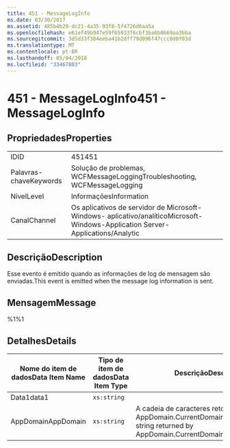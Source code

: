 ```yaml
---
title: 451 - MessageLogInfo
ms.date: 03/30/2017
ms.assetid: 485b4b29-dc21-4a35-93f8-5f4726d6aa5a
ms.openlocfilehash: e61ef49b947e59f65933f6cbf3ba6b8669aa3bba
ms.sourcegitcommit: 3d5d33f384eeba41b2dff79d096f47ccc8d8f03d
ms.translationtype: MT
ms.contentlocale: pt-BR
ms.lasthandoff: 05/04/2018
ms.locfileid: "33467803"
---
```

# <a name="451---messageloginfo"></a><span data-ttu-id="356e7-102">451 - MessageLogInfo</span><span class="sxs-lookup"><span data-stu-id="356e7-102">451 - MessageLogInfo</span></span>
## <a name="properties"></a><span data-ttu-id="356e7-103">Propriedades</span><span class="sxs-lookup"><span data-stu-id="356e7-103">Properties</span></span>  
  
|||  
|-|-|  
|<span data-ttu-id="356e7-104">ID</span><span class="sxs-lookup"><span data-stu-id="356e7-104">ID</span></span>|<span data-ttu-id="356e7-105">451</span><span class="sxs-lookup"><span data-stu-id="356e7-105">451</span></span>|  
|<span data-ttu-id="356e7-106">Palavras-chave</span><span class="sxs-lookup"><span data-stu-id="356e7-106">Keywords</span></span>|<span data-ttu-id="356e7-107">Solução de problemas, WCFMessageLogging</span><span class="sxs-lookup"><span data-stu-id="356e7-107">Troubleshooting, WCFMessageLogging</span></span>|  
|<span data-ttu-id="356e7-108">Nível</span><span class="sxs-lookup"><span data-stu-id="356e7-108">Level</span></span>|<span data-ttu-id="356e7-109">Informações</span><span class="sxs-lookup"><span data-stu-id="356e7-109">Information</span></span>|  
|<span data-ttu-id="356e7-110">Canal</span><span class="sxs-lookup"><span data-stu-id="356e7-110">Channel</span></span>|<span data-ttu-id="356e7-111">Os aplicativos de servidor de Microsoft-Windows- aplicativo/analítico</span><span class="sxs-lookup"><span data-stu-id="356e7-111">Microsoft-Windows-Application Server-Applications/Analytic</span></span>|  
  
## <a name="description"></a><span data-ttu-id="356e7-112">Descrição</span><span class="sxs-lookup"><span data-stu-id="356e7-112">Description</span></span>  
 <span data-ttu-id="356e7-113">Esse evento é emitido quando as informações de log de mensagem são enviadas.</span><span class="sxs-lookup"><span data-stu-id="356e7-113">This event is emitted when the message log information is sent.</span></span>  
  
## <a name="message"></a><span data-ttu-id="356e7-114">Mensagem</span><span class="sxs-lookup"><span data-stu-id="356e7-114">Message</span></span>  
 <span data-ttu-id="356e7-115">%1</span><span class="sxs-lookup"><span data-stu-id="356e7-115">%1</span></span>  
  
## <a name="details"></a><span data-ttu-id="356e7-116">Detalhes</span><span class="sxs-lookup"><span data-stu-id="356e7-116">Details</span></span>  
  
|<span data-ttu-id="356e7-117">Nome do item de dados</span><span class="sxs-lookup"><span data-stu-id="356e7-117">Data Item Name</span></span>|<span data-ttu-id="356e7-118">Tipo de item de dados</span><span class="sxs-lookup"><span data-stu-id="356e7-118">Data Item Type</span></span>|<span data-ttu-id="356e7-119">Descrição</span><span class="sxs-lookup"><span data-stu-id="356e7-119">Description</span></span>|  
|--------------------|--------------------|-----------------|  
|<span data-ttu-id="356e7-120">Data1</span><span class="sxs-lookup"><span data-stu-id="356e7-120">data1</span></span>|`xs:string`||  
|<span data-ttu-id="356e7-121">AppDomain</span><span class="sxs-lookup"><span data-stu-id="356e7-121">AppDomain</span></span>|`xs:string`|<span data-ttu-id="356e7-122">A cadeia de caracteres retornada por AppDomain.CurrentDomain.FriendlyName.</span><span class="sxs-lookup"><span data-stu-id="356e7-122">The string returned by AppDomain.CurrentDomain.FriendlyName.</span></span>|
